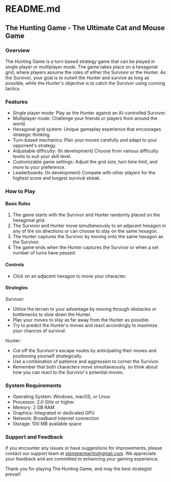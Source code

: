 # README.md

## The Hunting Game - The Ultimate Cat and Mouse Game

### Overview

The Hunting Game is a turn-based strategy game that can be played in single player or multiplayer mode. The game takes place on a hexagonal grid, where players assume the roles of either the Survivor or the Hunter. As the Survivor, your goal is to outwit the Hunter and survive as long as possible, while the Hunter's objective is to catch the Survivor using cunning tactics.

### Features

- Single player mode: Play as the Hunter against an AI-controlled Survivor.
- Multiplayer mode: Challenge your friends or players from around the world.
- Hexagonal grid system: Unique gameplay experience that encourages strategic thinking.
- Turn-based mechanics: Plan your moves carefully and adapt to your opponent's strategy.
- Adjustable difficulty: (In development) Choose from various difficulty levels to suit your skill level.
- Customizable game settings: Adjust the grid size, turn time limit, and more to your preference.
- Leaderboards: (In development) Compete with other players for the highest score and longest survival streak.

### How to Play

#### Basic Rules

1. The game starts with the Survivor and Hunter randomly placed on the hexagonal grid.
2. The Survivor and Hunter move simultaneously to an adjacent hexagon in any of the six directions or can choose to stay on the same hexagon.
3. The Hunter captures the Survivor by moving onto the same hexagon as the Survivor.
4. The game ends when the Hunter captures the Survivor or when a set number of turns have passed.

#### Controls

- Click on an adjacent hexagon to move your character.

#### Strategies

Survivor:
- Utilize the terrain to your advantage by moving through obstacles or bottlenecks to slow down the Hunter.
- Plan your moves to stay as far away from the Hunter as possible.
- Try to predict the Hunter's moves and react accordingly to maximize your chances of survival.

Hunter:
- Cut off the Survivor's escape routes by anticipating their moves and positioning yourself strategically.
- Use a combination of patience and aggression to corner the Survivor.
- Remember that both characters move simultaneously, so think about how you can react to the Survivor's potential moves.

### System Requirements

- Operating System: Windows, macOS, or Linux
- Processor: 2.0 GHz or higher
- Memory: 2 GB RAM
- Graphics: Integrated or dedicated GPU
- Network: Broadband Internet connection
- Storage: 100 MB available space

### Support and Feedback

If you encounter any issues or have suggestions for improvements, please contact our support team at stemmermerlin@gmail.com. We appreciate your feedback and are committed to enhancing your gaming experience.

Thank you for playing The Hunting Game, and may the best strategist prevail!